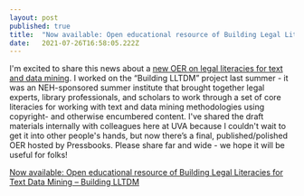```yaml
---
layout: post 
published: true
title:  "Now available: Open educational resource of Building Legal Literacies for Text Data Mining – Building LLTDM" 
date:   2021-07-26T16:58:05.222Z 
---
```


I'm excited to share this news about a [new OER on legal literacies for text and data mining](https://berkeley.pressbooks.pub/buildinglltdm/).  I worked on the “Building LLTDM” project last summer - it was an NEH-sponsored summer institute that brought together legal experts, library professionals, and scholars to work through a set of core literacies for working with text and data mining methodologies using copyright- and otherwise encumbered content. I've shared the draft materials internally with colleagues here at UVA because I couldn't wait to get it into other people's hands, but now there’s a final, published/polished OER hosted by Pressbooks. Please share far and wide - we hope it will be useful for folks!

[Now available: Open educational resource of Building Legal Literacies for Text Data Mining – Building LLTDM](https://buildinglltdm.org/2021/07/26/now-available-open-educational-resource-of-building-legal-literacies-for-text-data-mining/)
